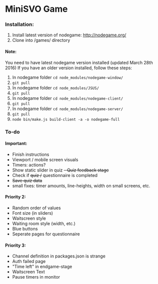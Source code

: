 # MiniSVO Game

### Installation:
1. Install latest version of nodegame: http://nodegame.org/
2. Clone into /games/ directory

#### Note:
You need to have latest nodegame version installed (updated March 28th 2016)
If you have an older version installed, follow these steps:

1. In nodegame folder `cd node_modules/nodegame-window/`
2. `git pull`
3. In nodegame folder `cd node_modules/JSUS/`
4. `git pull`
5. In nodegame folder `cd node_modules/nodegame-client/`
6. `git pull`
7. In nodegame folder `cd node_modules/nodegame-server/`
8. `git pull`
9. `node bin/make.js build-client -a -o nodegame-full`


### To-do

#### Important:
- Finish instructions
- Viewport / mobile screen visuals
- Timers: actions?
- Show static slider in quiz
~~- Quiz feedback stage~~
- Check if ~~quiz /~~ questionnaire is completed
- ~~Save quiz data~~
- small fixes: timer amounts, line-heights, width on small screens, etc.


#### Priority 2:
- Random order of values
- Font size (in sliders)
- Waitscreen style
- Waiting room style (width, etc.)
- Blue buttons
- Seperate pages for questionnaire


#### Priority 3:
- Channel definition in packages.json is strange
- Auth failed page
- "Time left" in endgame-stage
- Waitscreen Text
- Pause timers in monitor
